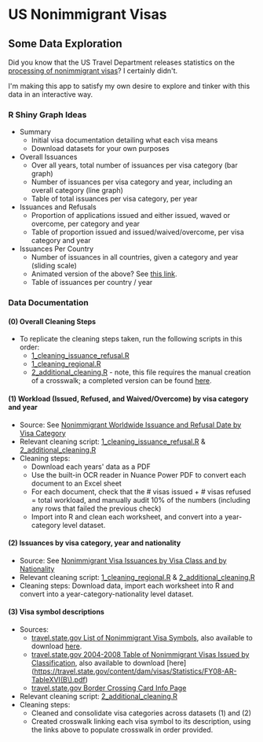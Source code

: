 # US Nonimmigrant Visas
## Some Data Exploration

Did you know that the US Travel Department releases statistics on the [processing of nonimmigrant visas](https://travel.state.gov/content/travel/en/legal/visa-law0/visa-statistics/nonimmigrant-visa-statistics.html)? I certainly didn't.

I'm making this app to satisfy my own desire to explore and tinker with this data in an interactive way.

### R Shiny Graph Ideas

* Summary
    * Initial visa documentation detailing what each visa means
    * Download datasets for your own purposes
* Overall Issuances 
    * Over all years, total number of issuances per visa category (bar graph)
    * Number of issuances per visa category and year, including an overall category (line graph)
    * Table of total issuances per visa category, per year
* Issuances and Refusals
    * Proportion of applications issued and either issued, waved or overcome, per category and year
    * Table of proportion issued and issued/waived/overcome, per visa category and year
* Issuances Per Country
    * Number of issuances in all countries, given a category and year (sliding scale)
    * Animated version of the above? See [this link](https://rstudio-pubs-static.s3.amazonaws.com/315157_73b802e0532c4ea3839f98afc0378ca1.html).
    * Table of issuances per country / year

### Data Documentation

#### (0) Overall Cleaning Steps

* To replicate the cleaning steps taken, run the following scripts in this order:
    * [1_cleaning_issuance_refusal.R](data/scripts/1_cleaning_issuance_refusal.R)
    * [1_cleaning_regional.R](data/scripts/1_cleaning_regional.R)
    * [2_additional_cleaning.R](data/scripts/2_additional_cleaning.R) - note, this file requires the manual creation of a crosswalk; a completed version can be found [here](data/output/labels.rds).

#### (1) Workload (Issued, Refused, and Waived/Overcome) by visa category and year

* Source: See [Nonimmigrant Worldwide Issuance and Refusal Date by Visa Category](https://travel.state.gov/content/travel/en/legal/visa-law0/visa-statistics/nonimmigrant-visa-statistics.html)
* Relevant cleaning script: [1_cleaning_issuance_refusal.R](data/scripts/1_cleaning_issuance_refusal.R) & [2_additional_cleaning.R](data/scripts/2_additional_cleaning.R)
* Cleaning steps:
    * Download each years' data as a PDF
    * Use the built-in OCR reader in Nuance Power PDF to convert each document to an Excel sheet
    * For each document, check that the # visas issued + # visas refused = total workload, and manually audit 10% of the numbers (including any rows that failed the previous check)
    * Import into R and clean each worksheet, and convert into a year-category level dataset.

#### (2) Issuances by visa category, year and nationality

* Source: See [Nonimmigrant Visa Issuances by Visa Class and by Nationality](https://travel.state.gov/content/travel/en/legal/visa-law0/visa-statistics/nonimmigrant-visa-statistics.html)
* Relevant cleaning script: [1_cleaning_regional.R](data/scripts/1_cleaning_regional.R) & [2_additional_cleaning.R](data/scripts/2_additional_cleaning.R)
* Cleaning steps: Download data, import each worksheet into R and convert into a year-category-nationality level dataset.

#### (3) Visa symbol descriptions

* Sources:
    * [travel.state.gov List of Nonimmigrant Visa Symbols](data/input/NonimmigrantVisaSymbols.pdf), also available to download [here](https://travel.state.gov/content/dam/visas/Statistics/Non-Immigrant-Statistics/MonthlyNIVIssuances/Nonimmigrant%20Visa%20Symbols.pdf).
    * [travel.state.gov 2004-2008 Table of Nonimmigrant Visas Issued by Classification](data/input/FY08-AR-TableXVIB.pdf), also available to download [here](https://travel.state.gov/content/dam/visas/Statistics/FY08-AR-TableXVI(B\).pdf)
    * [travel.state.gov Border Crossing Card Info Page](https://travel.state.gov/content/travel/en/us-visas/tourism-visit/border-crossing-card.html)
* Relevant cleaning script: [2_additional_cleaning.R](data/scripts/2_additional_cleaning.R)
* Cleaning steps:
    * Cleaned and consolidate visa categories across datasets (1) and (2)
    * Created crosswalk linking each visa symbol to its description, using the links above to populate crosswalk in order provided.